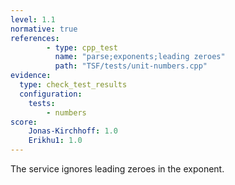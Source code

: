 ```yaml
---
level: 1.1
normative: true
references:
        - type: cpp_test
          name: "parse;exponents;leading zeroes"
          path: "TSF/tests/unit-numbers.cpp"
evidence:
  type: check_test_results
  configuration:
    tests: 
        - numbers
score:
    Jonas-Kirchhoff: 1.0
    Erikhu1: 1.0
---
```


The service ignores leading zeroes in the exponent.